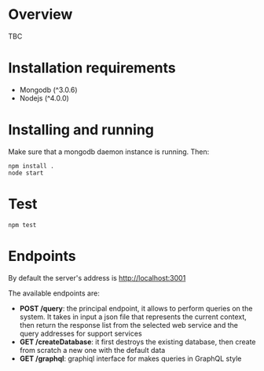Overview
========

TBC

Installation requirements
=========================

-   Mongodb (\^3.0.6)
-   Nodejs (\^4.0.0)

Installing and running
======================

Make sure that a mongodb daemon instance is running. Then:

    npm install .
    node start

Test
======================

    npm test
    
Endpoints
======================

By default the server's address is [http://localhost:3001](http://localhost:3001)

The available endpoints are:
* **POST /query**: the principal endpoint, it allows to perform queries on the system. It takes in input a json file that represents the current context, then return the response list from the selected web service and the query addresses for support services
* **GET /createDatabase**: it first destroys the existing database, then create from scratch a new one with the default data
* **GET /graphql**: graphiql interface for makes queries in GraphQL style 
